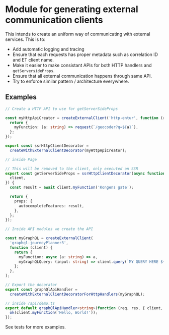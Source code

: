 # Module for generating external communication clients

This intends to create an uniform way of communicating with external services.
This is to:

- Add automatic logging and tracing
- Ensure that each requests has proper metadata such as correlation ID and ET
  client name.
- Make it easier to make consistant APIs for both HTTP handlers and
  `getServersideProps`.
- Ensure that all external communication happens through same API.
- Try to enforce similar pattern / architecture everywhere.

## Examples

```ts
// Create a HTTP API to use for getServerSideProps

const myHttpApiCreator = createExternalClient('http-entur', function (request) {
  return {
    myFunction: (a: string) => request(`/geocoder?q=${a}`),
  };
});

export const ssrHttpClientDecorator =
  createWithExternalClientDecorator(myHttpApiCreator);

// inside Page

// This will be removed to the client, only executed on SSR
export const getServerSideProps = ssrHttpClientDecorator(async function ({
  client,
}) {
  const result = await client.myFunction('Kongens gate');

  return {
    props: {
      autocompleteFeatures: result,
    },
  };
});
```

```ts
// Inside API modules we create the API

const myGraphQL = createExternalClient(
  'graphql-journeyPlanner3',
  function (client) {
    return {
      myFunction: async (a: string) => a,
      myGraphQLQuery: (input: string) => client.query(`MY QUERY HERE ${input}`),
    };
  },
);

// Export the decorator
export const graphQlApiHandler =
  createWithExternalClientDecoratorForHttpHandlers(myGraphQL);

// inside /api/demo.ts
export default graphQlApiHandler<string>(function (req, res, { client, ok }) {
  ok(client.myFunction('Hello, World!'));
});
```

See tests for more examples.
